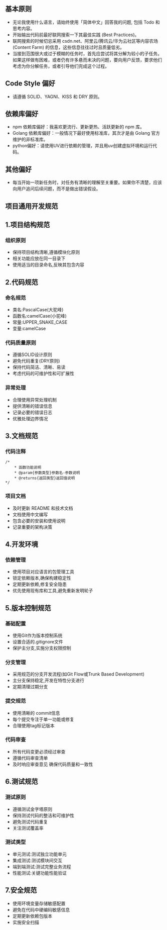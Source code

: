 ## 基本原则

- 无论我使用什么语言，请始终使用「简体中文」回答我的问题, 包括 Todo 和思考内容。
- 开始输出代码前最好联网搜索一下其最佳实践 (Best Practices)。
- 联网搜索的时候切忌采用 csdn.net、阿里云/腾讯云/华为云社区等内容农场 (Content Farm) 的信息，这些信息往往过时且质量低劣。
- 当接到范围很大或过于模糊的任务时，首先应尝试将其分解为较小的子任务。如果这样做有困难，或者仍有许多悬而未决的问题，要向用户反馈，要求他们考虑为你分解任务，或者引导他们完成这个过程。

## Code Style 偏好
- 请遵循 SOLID、YAGNI、KISS 和 DRY 原则。

## 依赖库偏好
- npm 依赖库偏好：我喜欢更流行、更新更热、活跃更新的 npm 库。
- Golang 依赖库偏好：一般情况下最好使用标准库，其次才是由 Golang 官方维护的非标准库。
- python偏好：请使用UV进行依赖的管理，并且用uv创建虚拟环境和运行代码。

## 其他偏好
- 每当开始一项新任务时，对任务有清晰的理解至关重要。如果你不清楚，应该向用户追问后续问题，而不是做出错误假设。

## 项目通用开发规范

## 1.项目结构规范
### 组织原则
- 保持项目结构清晰,遵循模块化原则
- 相关功能应放在同一目录下
- 使用适当的目录命名,反映其包含内容

## 2.代码规范
### 命名规范
- 类名:PascalCase(大驼峰)
- 函数名:camelCase(小驼峰)
- 常量:UPPER_SNAKE_CASE
- 变量:camelCase
### 代码质量原则
- 遵循SOLID设计原则
- 避免代码重复(DRY原则)
- 保持代码简洁、清晰、易读
- 考虑代码的可维护性和可扩展性
### 异常处理
- 合理使用异常处理机制
- 提供清晰的错误信息
- 记录必要的错误日志
- 优雅处理边界情况

## 3.文档规范
### 代码注释
```
/*
    * 函数功能说明
    * @param{参数类型}参数名-参数说明
    * @returns{返回类型}返回值说明
*/
```
### 项目文档
- 及时更新 README 和技术文档
- 文档使用中文编写
- 包含必要的安装和使用说明
- 记录重要的架构决策

## 4.开发环境
### 依赖管理
- 使用项目对应语言的包管理工具
- 锁定依赖版本,确保构建稳定性
- 定期更新依赖,修复安全隐患
- 优先使用现有库和工具,避免重新发明轮子

## 5.版本控制规范
### 基础配置
- 使用Git作为版本控制系统
- 设置合适的.gitignore文件
- 保护主分支,实施分支权限控制
### 分支管理
- 采用规范的分支开发流程(如Git Flow或Trunk Based Development)
- 主分支保持稳定,开发在特性分支进行
- 定期清理过期分支
### 提交规范
- 使用清晰的 commit信息
- 每个提交专注于单一功能或修复
- 合理使用tag标记版本
### 代码审查
- 所有代码变更必须经过审查
- 遵循代码审查清单
- 及时响应审查意见
确保代码质量和一致性

## 6.测试规范
### 测试原则
- 遵循测试金字塔原则
- 保持测试代码的整洁和可维护性
- 避免测试代码重复
- 关注测试覆盖率
### 测试类型
- 单元测试:测试独立功能单元
- 集成测试:测试模块间交互
- 端到端测试:测试完整业务流程
- 性能测试:关键功能性能验证

## 7.安全规范
- 使用环境变量存储敏感配置
- 避免在代码中硬编码敏感信息
- 定期更新依赖包版本
- 实施安全扫描
